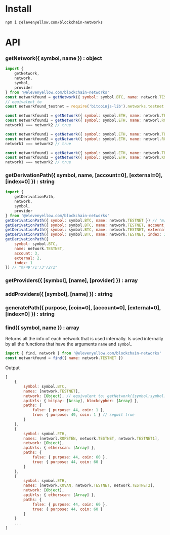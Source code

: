# Install

```
npm i @elevenyellow.com/blockchain-networks
```

# API

### getNetwork({ symbol, name }) : object

```js
import {
    getNetwork,
    network,
    symbol,
    provider
} from '@elevenyellow.com/blockchain-networks'
const networkfound = getNetwork({ symbol: symbol.BTC, name: network.TESTNET })
// equivalent to
const networkfound_testnet = require('bitcoinjs-lib').networks.testnet
```

```js
const networkfound1 = getNetwork({ symbol: symbol.ETH, name: network.TESTNET })
const networkfound2 = getNetwork({ symbol: symbol.ETH, name: networl.ROPSTEN })
network1 === network2 // true
```

```js
const networkfound1 = getNetwork({ symbol: symbol.ETH, name: network.TESTNET1 })
const networkfound2 = getNetwork({ symbol: symbol.ETH, name: networl.ROPSTEN })
network1 === network2 // true
```

```js
const networkfound1 = getNetwork({ symbol: symbol.ETH, name: network.TESTNET2 })
const networkfound2 = getNetwork({ symbol: symbol.ETH, name: network.KOVAN })
network1 === network2 // true
```

### getDerivationPath({ symbol, name, [account=0], [external=0], [index=0] }) : string

```js
import {
    getDerivationPath,
    network,
    symbol,
    provider
} from '@elevenyellow.com/blockchain-networks'
getDerivationPath({ symbol: symbol.BTC, name: network.TESTNET }) // "m/49'/1'"
getDerivationPath({ symbol: symbol.BTC, name: network.TESTNET, account: 5 }) // "m/49'/1'/5'"
getDerivationPath({ symbol: symbol.BTC, name: network.TESTNET, external: 4 }) // "m/49'/1'/0'/4"
getDerivationPath({ symbol: symbol.BTC, name: network.TESTNET, index: 3 }) // "m/49'/1'/0'/0/3"
getDerivationPath({
    symbol: symbol.BTC,
    name: network.TESTNET,
    account: 3,
    external: 2,
    index: 1
}) // "m/49'/1'/3'/2/1"
```

### getProviders({ [symbol], [name], [provider] }) : array

### addProviders({ [symbol], [name] }) : string

### generatePath({ purpose, [coin=0], [account=0], [external=0], [index=0] }) : string

### find({ symbol, name }) : array

Returns all the info of each network that is used internally. Is used internally by all the functions that have the arguments `name` and `symbol`.

```js
import { find, network } from '@elevenyellow.com/blockchain-networks'
const networkfound = find({ name: network.TESTNET })
```

Output

```js
[
    {
        symbol: symbol.BTC,
        names: [network.TESTNET],
        network: [Object], // equivalent to: getNetwork({symbol:symbol.BTC, name:network.TESTNET}),
        apiUrls: { bitpay: [Array], blockcypher: [Array] },
        paths: {
            false: { purpose: 44, coin: 1 },
            true: { purpose: 49, coin: 1 } // segwit true
        }
    },
    {
        symbol: symbol.ETH,
        names: [networl.ROPSTEN, network.TESTNET, network.TESTNET1],
        network: [Object],
        apiUrls: { etherscan: [Array] },
        paths: {
            false: { purpose: 44, coin: 60 },
            true: { purpose: 44, coin: 60 }
        }
    },
    {
        symbol: symbol.ETH,
        names: [network.KOVAN, network.TESTNET, network.TESTNET2],
        network: [Object],
        apiUrls: { etherscan: [Array] },
        paths: {
            false: { purpose: 44, coin: 60 },
            true: { purpose: 44, coin: 60 }
        }
    }
    ...
]
```
